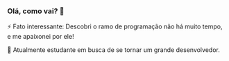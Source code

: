 ### Olá, como vai? 👋
⚡ Fato interessante: Descobri o ramo de programação não há muito tempo, e me apaixonei por ele!

🔭 Atualmente estudante em busca de se tornar um grande desenvolvedor.
<!--
**sousadiego11/sousadiego11** is a ✨ _special_ ✨ repository because its `README.md` (this file) appears on your GitHub profile.

Here are some ideas to get you started:

- 🔭 I’m currently working on ...
- 🌱 I’m currently learning ...
- 👯 I’m looking to collaborate on ...
- 🤔 I’m looking for help with ...
- 💬 Ask me about ...
- 📫 How to reach me: ...
- 😄 Pronouns: ...
- ⚡ Fun fact: ...
-->
